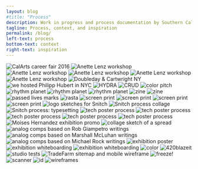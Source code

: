 ```yaml
---
layout: blog
#title: "Process"
description: Work in progress and process documentation by Southern California based graphic and multimedia designer Stedman Halliday
tagline: Process, context, and inspiration
permalink: /blog/
left-text: process
bottom-text: context
right-text: inspiration
---
```

<!-- <img class="grid-item col" src="{{ site.data.global_assets.placeholder }}" data-original="images/_" alt="_"> -->
<img class="grid-item" src="{{ site.data.global_assets.placeholder }}" data-original="images/jobfair.jpg" alt="CalArts career fair 2016">
<img class="grid-item" src="{{ site.data.global_assets.placeholder }}" data-original="images/2016-04-04-lenz_01.png" alt="Anette Lenz workshop">
<img class="grid-item" src="{{ site.data.global_assets.placeholder }}" data-original="images/2016-04-04-lenz_02.png" alt="Anette Lenz workshop">
<img class="grid-item" src="{{ site.data.global_assets.placeholder }}" data-original="images/2016-04-04-lenz_03.gif" alt="Anette Lenz workshop">
<img class="grid-item" src="{{ site.data.global_assets.placeholder }}" data-original="images/anette-lenz-posters.jpg" alt="Anette Lenz workshop">
<img class="grid-item" src="{{ site.data.global_assets.placeholder }}" data-original="images/lenz-wall.jpg" alt="Anette Lenz workshop">
<img class="grid-item" src="{{ site.data.global_assets.placeholder }}" data-original="images/nyc-doubleday.jpg" alt="Doubleday & Cartwright NY">
<img class="grid-item col2" src="{{ site.data.global_assets.placeholder }}" data-original="images/hfischer.jpg" alt="we hosted Philipp Hubert in NYC">
<img class="grid-item" src="{{ site.data.global_assets.placeholder }}" data-original="images/hyd0404.png" alt="HYDRA">
<img class="grid-item" src="{{ site.data.global_assets.placeholder }}" data-original="images/fella.gif" alt="CRUD">
<img class="grid-item col2" src="{{ site.data.global_assets.placeholder }}" data-original="images/acc.gif" alt="color pitch">
<img class="grid-item" src="{{ site.data.global_assets.placeholder }}" data-original="images/gs-1.png" alt="rhythm planet">
<img class="grid-item" src="{{ site.data.global_assets.placeholder }}" data-original="images/gs-2.png" alt="rhythm planet">
<img class="grid-item" src="{{ site.data.global_assets.placeholder }}" data-original="images/gs-3.png" alt="rhythm planet">
<img class="grid-item" src="{{ site.data.global_assets.placeholder }}" data-original="images/0111-rmn-2.jpg" alt="zine">
<img class="grid-item" src="{{ site.data.global_assets.placeholder }}" data-original="images/0111-rmn-1.jpg" alt="zine">
<img class="grid-item col" src="{{ site.data.global_assets.placeholder }}" data-original="images/passed-lives.png" alt="passed lives marks">
<img class="grid-item col" src="{{ site.data.global_assets.placeholder }}" data-original="images/rasta.jpg" alt="rasta">
<img class="grid-item" src="{{ site.data.global_assets.placeholder }}" data-original="images/cab-rack.jpg" alt="screen print">
<img class="grid-item col2" src="{{ site.data.global_assets.placeholder }}" data-original="images/cab-dancers.jpg" alt="screen print">
<img class="grid-item" src="{{ site.data.global_assets.placeholder }}" data-original="images/gaines.jpg" alt="screen print">
<img class="grid-item" src="{{ site.data.global_assets.placeholder }}" data-original="images/gaines-2.jpg" alt="screen print">
<img class="grid-item col" src="{{ site.data.global_assets.placeholder }}" data-original="images/snitch-sketches.jpg" alt="logo sketches for Snitch">
<img class="grid-item col2" src="{{ site.data.global_assets.placeholder }}" data-original="images/snitch-process.png" alt="Snitch process collage">
<img class="grid-item col2" src="{{ site.data.global_assets.placeholder }}" data-original="images/neuromancer.png" alt="Snitch process: typesetting">
<img class="grid-item col" src="{{ site.data.global_assets.placeholder }}" data-original="images/offset-1.png" alt="tech poster process">
<img class="grid-item col" src="{{ site.data.global_assets.placeholder }}" data-original="images/offset-2.png" alt="tech poster process">
<img class="grid-item col" src="{{ site.data.global_assets.placeholder }}" data-original="images/offset-3.png" alt="tech poster process">
<img class="grid-item col" src="{{ site.data.global_assets.placeholder }}" data-original="images/offset-4.png" alt="tech poster process">
<img class="grid-item col2" src="{{ site.data.global_assets.placeholder }}" data-original="images/offset-sketches.png" alt="tech poster process">
<img class="grid-item col" src="{{ site.data.global_assets.placeholder }}" data-original="images/fear.jpg" alt="Moises Hernandez exhibition promo">
<img class="grid-item col" src="{{ site.data.global_assets.placeholder }}" data-original="images/content-scan.png" alt="collage sketch of a spread">
<img class="grid-item col" src="{{ site.data.global_assets.placeholder }}" data-original="images/giampetro.gif" alt="analog comps based on Rob Giampetro writings">
<img class="grid-item col" src="{{ site.data.global_assets.placeholder }}" data-original="images/mcluhan.gif" alt="analog comps based on Marshall McLuhan writings">
<img class="grid-item col" src="{{ site.data.global_assets.placeholder }}" data-original="images/rock.gif" alt="analog comps based on Michael Rock writings">
<img class="grid-item col" src="{{ site.data.global_assets.placeholder }}" data-original="images/nu-poster.png" alt="exhibition poster">
<img class="grid-item col2" src="{{ site.data.global_assets.placeholder }}" data-original="images/nu-sculpt.png" alt="exhibition whiteboarding">
<img class="grid-item col" src="{{ site.data.global_assets.placeholder }}" data-original="images/nu-floor.png" alt="exhibition whiteboarding">
<img class="grid-item col" src="{{ site.data.global_assets.placeholder }}" data-original="images/kaimamiru.jpg" alt="color">
<img class="grid-item col" src="{{ site.data.global_assets.placeholder }}" data-original="images/clef-j.jpg" alt="420blazeit">
<img class="grid-item col" src="{{ site.data.global_assets.placeholder }}" data-original="images/studio-sphere.gif" alt="studio tests">
<img class="grid-item col2" src="{{ site.data.global_assets.placeholder }}" data-original="images/tradefarm-sitemap.png" alt="TradeFarm sitemap and mobile wireframe">
<img class="grid-item col" src="{{ site.data.global_assets.placeholder }}" data-original="images/revolver.jpg" alt="freeze!">
<img class="grid-item col" src="{{ site.data.global_assets.placeholder }}" data-original="images/scans.gif" alt="scanner">
<img class="grid-item col" src="{{ site.data.global_assets.placeholder }}" data-original="images/id.jpg" alt="id">
<img class="grid-item col" src="{{ site.data.global_assets.placeholder }}" data-original="images/bse-sketches.jpg" alt="wireframes">
